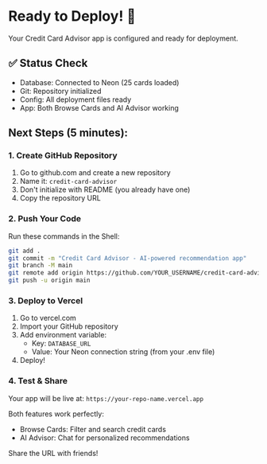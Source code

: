 # Ready to Deploy! 🚀

Your Credit Card Advisor app is configured and ready for deployment.

## ✅ Status Check
- Database: Connected to Neon (25 cards loaded)
- Git: Repository initialized 
- Config: All deployment files ready
- App: Both Browse Cards and AI Advisor working

## Next Steps (5 minutes):

### 1. Create GitHub Repository
1. Go to github.com and create a new repository
2. Name it: `credit-card-advisor`
3. Don't initialize with README (you already have one)
4. Copy the repository URL

### 2. Push Your Code
Run these commands in the Shell:
```bash
git add .
git commit -m "Credit Card Advisor - AI-powered recommendation app"
git branch -M main
git remote add origin https://github.com/YOUR_USERNAME/credit-card-advisor.git
git push -u origin main
```

### 3. Deploy to Vercel
1. Go to vercel.com
2. Import your GitHub repository
3. Add environment variable:
   - Key: `DATABASE_URL`
   - Value: Your Neon connection string (from your .env file)
4. Deploy!

### 4. Test & Share
Your app will be live at: `https://your-repo-name.vercel.app`

Both features work perfectly:
- Browse Cards: Filter and search credit cards
- AI Advisor: Chat for personalized recommendations

Share the URL with friends!
